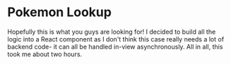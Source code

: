 # Pokemon Lookup

Hopefully this is what you guys are looking for! I decided to build all the logic into a React component
as I don't think this case really needs a lot of backend code- it can all be handled in-view 
asynchronously. All in all, this took me about two hours.